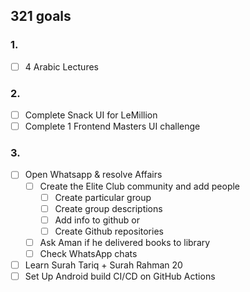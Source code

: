 ## 321 goals

### 1.
- [ ] 4 Arabic Lectures
### 2.
- [ ] Complete Snack UI for LeMillion
- [ ] Complete 1 Frontend Masters UI challenge

### 3.
- [ ] Open Whatsapp & resolve Affairs
	- [ ] Create the Elite Club community and add people
		- [ ] Create particular group
		- [ ] Create group descriptions
		- [ ] Add info to github or
		- [ ] Create Github repositories
	- [ ] Ask Aman if he delivered books to library
	- [ ] Check WhatsApp chats
- [ ] Learn Surah Tariq + Surah Rahman 20
- [ ] Set Up Android build CI/CD on GitHub Actions